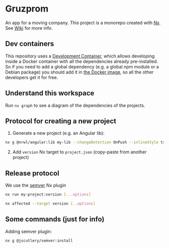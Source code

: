 # Gruzprom

An app for a moving company. This project is a monorepo created with [Nx](https://nx.dev). See [Wiki](https://github.com/mksmtn/gruzprom/wiki) for more info.

## Dev containers

This repository uses a [Development Container](https://containers.dev/), which allows developing inside a Docker container with all the dependencies already pre-installed. So if you need to add a global dependency (e.g. a global npm module or a Debian package) you should add it in [the Docker image](./.devcontainer/Dockerfile), so all the other developers get it for free.

## Understand this workspace

Run `nx graph` to see a diagram of the dependencies of the projects.

## Protocol for creating a new project

1. Generate a new project (e.g. an Angular lib):

```bash
nx g @nrwl/angular:lib my-lib --changeDetection OnPush --inlineStyle true --prefix m-l --standalone true
```

2. Add `version` Nx target to `project.json` (copy-paste from another project)

## Release protocol

We use the [semver](https://github.com/jscutlery/semver) Nx plugin

```bash
nx run my-project:version [...options]

nx affected --target version [..options]
```

## Some commands (just for info)

Adding semver plugin:

```bash
nx g @jscutlery/semver:install
```
